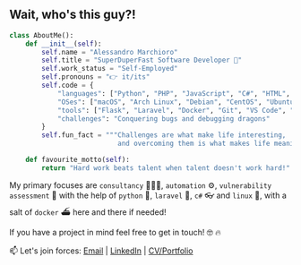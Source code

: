 ## Wait, who's this guy?!

```python
class AboutMe():
    def __init__(self):
        self.name = "Alessandro Marchioro"
        self.title = "SuperDuperFast Software Developer 🚀"
        self.work_status = "Self-Employed"
        self.pronouns = "👉 it/its"
        self.code = {
            "languages": ["Python", "PHP", "JavaScript", "C#", "HTML", "CSS/SCSS"],
            "OSes": ["macOS", "Arch Linux", "Debian", "CentOS", "Ubuntu"],
            "tools": ["Flask", "Laravel", "Docker", "Git", "VS Code", "MariaDB", "SQL Server"],
            "challenges": "Conquering bugs and debugging dragons"
        }
        self.fun_fact = """Challenges are what make life interesting,
                           and overcoming them is what makes life meaningful."""

    def favourite_motto(self):
        return "Hard work beats talent when talent doesn't work hard!"

```

My primary focuses are `consultancy` 👨🏽‍⚕️, `automation` ⚙️, `vulnerability assessment` 👀 with the help of `python` 🐍, `laravel` 🐘, `c#` 👓 and `linux` 🐧, with a salt of `docker` ⛴️ here and there if needed!

If you have a project in mind feel free to get in touch! 🤓 🔥

📫 Let's join forces: [Email](mailto:alessandro@goldmark.solutions) | [LinkedIn](https://linkedin.com/in/alessandromarchioro) | [CV/Portfolio](https://cv.goldmark.solutions)
